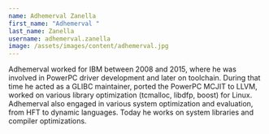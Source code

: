 ```yaml
---
name: Adhemerval Zanella
first_name: "Adhemerval "
last_name: Zanella
username: adhemerval.zanella
image: /assets/images/content/adhemerval.jpg
---
```

Adhemerval worked for IBM between 2008 and 2015, where he was involved in PowerPC driver development and later on toolchain. During that time he acted as a GLIBC maintainer, ported the PowerPC MCJIT to LLVM, worked on various library optimization (tcmalloc, libdfp, boost) for Linux. Adhemerval also engaged in various system optimization and evaluation, from HFT to dynamic languages. Today he works on system libraries and compiler optimizations.